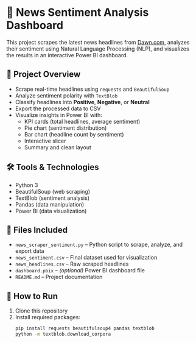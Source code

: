 # 📰 News Sentiment Analysis Dashboard

This project scrapes the latest news headlines from [Dawn.com](https://www.dawn.com/latest-news), analyzes their sentiment using Natural Language Processing (NLP), and visualizes the results in an interactive Power BI dashboard.

## 📌 Project Overview

- Scrape real-time headlines using `requests` and `BeautifulSoup`
- Analyze sentiment polarity with `TextBlob`
- Classify headlines into **Positive**, **Negative**, or **Neutral**
- Export the processed data to CSV
- Visualize insights in Power BI with:
  - KPI cards (total headlines, average sentiment)
  - Pie chart (sentiment distribution)
  - Bar chart (headline count by sentiment)
  - Interactive slicer
  - Summary and clean layout

## 🛠️ Tools & Technologies

- Python 3
- BeautifulSoup (web scraping)
- TextBlob (sentiment analysis)
- Pandas (data manipulation)
- Power BI (data visualization)

## 📂 Files Included

- `news_scraper_sentiment.py` – Python script to scrape, analyze, and export data
- `news_sentiment.csv` – Final dataset used for visualization
- `news_headlines.csv` – Raw scraped headlines
- `dashboard.pbix` – *(optional)* Power BI dashboard file
- `README.md` – Project documentation

## 🚀 How to Run

1. Clone this repository  
2. Install required packages:  
   ```bash
   pip install requests beautifulsoup4 pandas textblob
   python -m textblob.download_corpora
